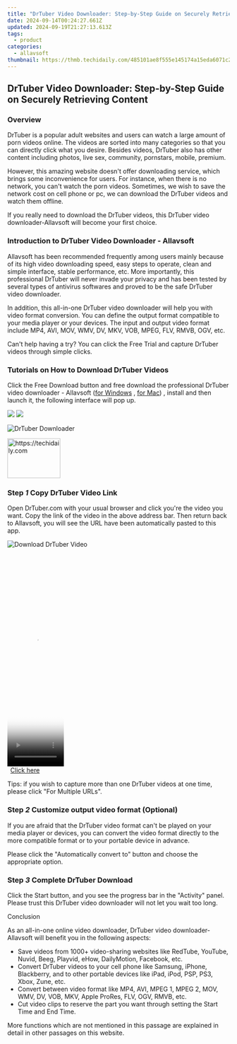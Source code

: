 ```yaml
---
title: "DrTuber Video Downloader: Step-by-Step Guide on Securely Retrieving Content"
date: 2024-09-14T00:24:27.661Z
updated: 2024-09-19T21:27:13.613Z
tags:
  - product
categories:
  - allavsoft
thumbnail: https://thmb.techidaily.com/485101ae8f555e145174a15eda6071c25617b2b00c96089d339b8e4537366b75.jpg
---
```


## DrTuber Video Downloader: Step-by-Step Guide on Securely Retrieving Content

### Overview

DrTuber is a popular adult websites and users can watch a large amount of porn videos online. The videos are sorted into many categories so that you can directly click what you desire. Besides videos, DrTuber also has other content including photos, live sex, community, pornstars, mobile, premium.

However, this amazing website doesn't offer downloading service, which brings some inconvenience for users. For instance, when there is no network, you can't watch the porn videos. Sometimes, we wish to save the network cost on cell phone or pc, we can download the DrTuber videos and watch them offline.

If you really need to download the DrTuber videos, this DrTuber video downloader-Allavsoft will become your first choice.

### Introduction to DrTuber Video Downloader - Allavsoft

Allavsoft has been recommended frequently among users mainly because of its high video downloading speed, easy steps to operate, clean and simple interface, stable performance, etc. More importantly, this professional DrTuber will never invade your privacy and has been tested by several types of antivirus softwares and proved to be the safe DrTuber video downloader.

In addition, this all-in-one DrTuber video downloader will help you with video format conversion. You can define the output format compatible to your media player or your devices. The input and output video format include MP4, AVI, MOV, WMV, DV, MKV, VOB, MPEG, FLV, RMVB, OGV, etc.

Can't help having a try? You can click the Free Trial and capture DrTuber videos through simple clicks.

### Tutorials on How to Download DrTuber Videos

Click the Free Download button and free download the professional DrTuber video downloader - Allavsoft ([for Windows](https://tools.techidaily.com/allavsoft/products/) , [for Mac](https://tools.techidaily.com/allavsoft/products/)) , install and then launch it, the following interface will pop up.

[![](https://www.allavsoft.com/how-to/../images/how-to/free-download-win.jpg)](https://tools.techidaily.com/allavsoft/products/) [![](https://www.allavsoft.com/how-to/../images/how-to/free-download-mac.jpg)](https://tools.techidaily.com/allavsoft/products/)

![DrTuber Downloader](https://www.allavsoft.com/how-to/../images/allavsoft/screen-shot-600.jpg)

<!-- affiliate ads begin -->
<a href="https://review-au.sjv.io/c/5597632/2098701/14409" target="_top" id="2098701">
  <img src="//a.impactradius-go.com/display-ad/14409-2098701" border="0" alt="https://techidaily.com" width="120" height="90"/>
</a>
<img height="0" width="0" src="https://review-au.sjv.io/i/5597632/2098701/14409" style="position:absolute;visibility:hidden;" border="0" />
<!-- affiliate ads end -->

### Step _1_ Copy DrTuber Video Link

Open DrTuber.com with your usual browser and click you're the video you want. Copy the link of the video in the above address bar. Then return back to Allavsoft, you will see the URL have been automatically pasted to this app.

![Download DrTuber Video](https://www.allavsoft.com/how-to/../images/how-to/drtuber-downloader/download-drtuber-videos.jpg)

<!-- affiliate ads begin -->
<span id="1977032">
					<video width="128" height="480" style="cursor:pointer"
           poster="//a.impactradius-go.com/display-clicktoplayimage/1977032.png"
           onclick="if(!this.playClicked){this.play();this.setAttribute('controls',true);this.playClicked=true;}">
	   <source src="//a.impactradius-go.com/display-ad/22993-1977032">
	   <img src="//a.impactradius-go.com/display-clicktoplayimage/1977032.png" style="border: none; height: 100%; width: 100%; object-fit: contain">
	</video>
	<div style="width:80px;text-align:center"><a href="javascript:window.open(decodeURIComponent('https%3A%2F%2Fhomestyler.sjv.io%2Fc%2F5597632%2F1977032%2F22993'), '_blank');void(0);">Click here</a></div>
</span>
<img height="0" width="0" src="https://imp.pxf.io/i/5597632/1977032/22993" style="position:absolute;visibility:hidden;" border="0" />
<!-- affiliate ads end -->

Tips: if you wish to capture more than one DrTuber videos at one time, please click "For Multiple URLs".

### Step _2_ Customize output video format (Optional)

If you are afraid that the DrTuber video format can't be played on your media player or devices, you can convert the video format directly to the more compatible format or to your portable device in advance.

Please click the "Automatically convert to" button and choose the appropriate option.

### Step _3_ Complete DrTuber Download

Click the Start button, and you see the progress bar in the "Activity" panel. Please trust this DrTuber video downloader will not let you wait too long.

Conclusion

As an all-in-one online video downloader, DrTuber video downloader-Allavsoft will benefit you in the following aspects:

* Save videos from 1000+ video-sharing websites like RedTube, YouTube, Nuvid, Beeg, Playvid, eHow, DailyMotion, Facebook, etc.
* Convert DrTuber videos to your cell phone like Samsung, iPhone, Blackberry, and to other portable devices like iPad, iPod, PSP, PS3, Xbox, Zune, etc.
* Convert between video format like MP4, AVI, MPEG 1, MPEG 2, MOV, WMV, DV, VOB, MKV, Apple ProRes, FLV, OGV, RMVB, etc.
* Cut video clips to reserve the part you want through setting the Start Time and End Time.

More functions which are not mentioned in this passage are explained in detail in other passages on this website.

<ins class="adsbygoogle"
     style="display:block"
     data-ad-format="autorelaxed"
     data-ad-client="ca-pub-7571918770474297"
     data-ad-slot="1223367746"></ins>

<ins class="adsbygoogle"
     style="display:block"
     data-ad-client="ca-pub-7571918770474297"
     data-ad-slot="8358498916"
     data-ad-format="auto"
     data-full-width-responsive="true"></ins>
